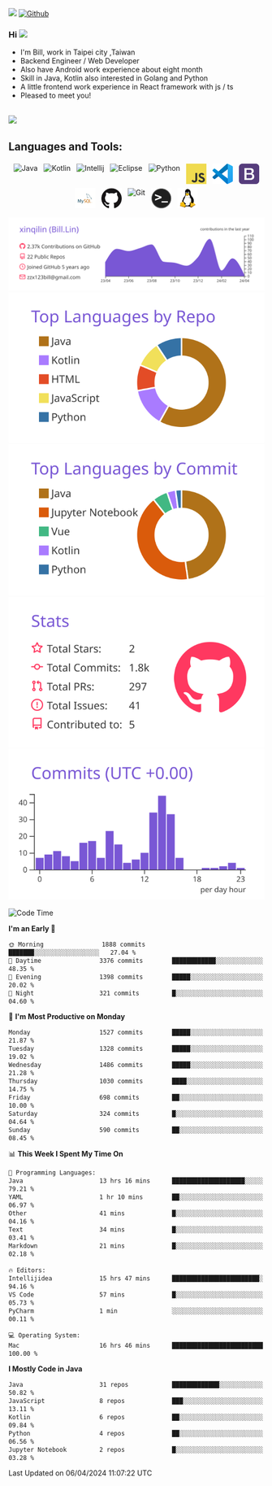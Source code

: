 
![](https://visitor-badge.laobi.icu/badge?page_id=xinqilin.xinqilin)
[![Github](https://img.shields.io/github/followers/xinqilin?label=Follow&style=social)](https://github.com/xinqilin)

### Hi <img src="https://raw.githubusercontent.com/MartinHeinz/MartinHeinz/master/wave.gif" width="35px">

- I'm Bill, work in Taipei city ,Taiwan
- Backend Engineer / Web Developer
- Also have Android work experience about eight month
- Skill in Java, Kotlin also interested in Golang and Python
- A little frontend work experience in React framework with js / ts
- Pleased to meet you!


<br />
<img src="https://github-profile-trophy.vercel.app/?username=xinqilin&column=7&margin-w=15" />

## Languages and Tools:
<p align="center">
<img alt="Java" src="https://raw.githubusercontent.com/jmnote/z-icons/master/svg/java.svg" height="40" style="vertical-align:top; margin:4px">
<img alt="Kotlin" src="https://img.icons8.com/color/48/000000/kotlin.png" height="40" style="vertical-align:top; margin:4px">
<img alt="Intellij" src="https://img.icons8.com/color/48/000000/intellij-idea.png" height="40" style="vertical-align:top; margin:4px"/>
<img alt="Eclipse" src="https://img.icons8.com/ios-filled/50/000000/java-eclipse.png" height="40" style="vertical-align:top; margin:4px"/>
<img alt="Python" height="40" style="vertical-align:top; margin:4px" src="https://cdn.jsdelivr.net/gh/devicons/devicon/icons/python/python-plain.svg" />
<img alt="Javascript" src="https://raw.githubusercontent.com/github/explore/80688e429a7d4ef2fca1e82350fe8e3517d3494d/topics/javascript/javascript.png" height="40" style="vertical-align:top; margin:4px">
<img alt="VS Code" src="https://raw.githubusercontent.com/github/explore/80688e429a7d4ef2fca1e82350fe8e3517d3494d/topics/visual-studio-code/visual-studio-code.png"  height="40" style="vertical-align:top; margin:4px">
<img alt="Bootstrap"  src="https://raw.githubusercontent.com/github/explore/80688e429a7d4ef2fca1e82350fe8e3517d3494d/topics/bootstrap/bootstrap.png" height="40" style="vertical-align:top; margin:4px">
<img alt="MySQL"src="https://raw.githubusercontent.com/github/explore/80688e429a7d4ef2fca1e82350fe8e3517d3494d/topics/mysql/mysql.png" height="40" style="vertical-align:top; margin:4px">
<img alt="Github" src="https://raw.githubusercontent.com/github/explore/78df643247d429f6cc873026c0622819ad797942/topics/github/github.png" height="40" style="vertical-align:top; margin:4px">

<img alt="Git" src="https://raw.githubusercontent.com/jmnote/z-icons/master/svg/git.svg" height="40" style="vertical-align:top; margin:4px">
<img alt="Terminal" src="https://raw.githubusercontent.com/github/explore/80688e429a7d4ef2fca1e82350fe8e3517d3494d/topics/terminal/terminal.png" height="40" style="vertical-align:top; margin:4px">
<img alt="Linux" src="https://raw.githubusercontent.com/github/explore/80688e429a7d4ef2fca1e82350fe8e3517d3494d/topics/linux/linux.png" height="40" style="vertical-align:top; margin:4px" alt="Windows" height="40" style="vertical-align:top; margin:4px">
</p>

<!-- <p align="center"><img  src="https://leetcode.card.workers.dev/?username=xinqilin&theme=auto" alt="xinqilin-leetcode" /></p> -->

<!-- <div width="100%">   
 <a href="https://readme-stats-cfgj2cxdy.vercel.app/api?username=xinqilin&count_private=true&show_icons=true&theme=algolia">
   <img  align="left" src="https://github-readme-stats.vercel.app/api?username=xinqilin&show_icons=true&theme=algolia&card_width=4" width="400"/>
 </a>
 <a href="https://readme-stats-cfgj2cxdy.vercel.app/api/top-langs/?username=xinqilin&hide=php,html,css&theme=algolia">
  <img  align="right" src="https://github-readme-stats.vercel.app/api/top-langs/?username=xinqilin&hide=html,css&theme=algolia&langs_count=10&layout=compact" />
 </a>
</div> -->

<div align="center">

[![](https://raw.githubusercontent.com/xinqilin/xinqilin/master/profile-summary-card-output/buefy/0-profile-details.svg)](https://github.com/vn7n24fzkq/github-profile-summary-cards)
[![](https://raw.githubusercontent.com/xinqilin/xinqilin/master/profile-summary-card-output/buefy/1-repos-per-language.svg)](https://github.com/vn7n24fzkq/github-profile-summary-cards) [![](https://raw.githubusercontent.com/xinqilin/xinqilin/master/profile-summary-card-output/buefy/2-most-commit-language.svg)](https://github.com/vn7n24fzkq/github-profile-summary-cards)
[![](https://raw.githubusercontent.com/xinqilin/xinqilin/master/profile-summary-card-output/buefy/3-stats.svg)](https://github.com/vn7n24fzkq/github-profile-summary-cards) [![](https://raw.githubusercontent.com/xinqilin/xinqilin/master/profile-summary-card-output/buefy/4-productive-time.svg)](https://github.com/vn7n24fzkq/github-profile-summary-cards)

</div>
 
<!--START_SECTION:waka-->
![Code Time](http://img.shields.io/badge/Code%20Time-2%2C597%20hrs%208%20mins-blue)

**I'm an Early 🐤** 

```text
🌞 Morning                1888 commits        ███████░░░░░░░░░░░░░░░░░░   27.04 % 
🌆 Daytime                3376 commits        ████████████░░░░░░░░░░░░░   48.35 % 
🌃 Evening                1398 commits        █████░░░░░░░░░░░░░░░░░░░░   20.02 % 
🌙 Night                  321 commits         █░░░░░░░░░░░░░░░░░░░░░░░░   04.60 % 
```
📅 **I'm Most Productive on Monday** 

```text
Monday                   1527 commits        █████░░░░░░░░░░░░░░░░░░░░   21.87 % 
Tuesday                  1328 commits        █████░░░░░░░░░░░░░░░░░░░░   19.02 % 
Wednesday                1486 commits        █████░░░░░░░░░░░░░░░░░░░░   21.28 % 
Thursday                 1030 commits        ████░░░░░░░░░░░░░░░░░░░░░   14.75 % 
Friday                   698 commits         ██░░░░░░░░░░░░░░░░░░░░░░░   10.00 % 
Saturday                 324 commits         █░░░░░░░░░░░░░░░░░░░░░░░░   04.64 % 
Sunday                   590 commits         ██░░░░░░░░░░░░░░░░░░░░░░░   08.45 % 
```


📊 **This Week I Spent My Time On** 

```text
💬 Programming Languages: 
Java                     13 hrs 16 mins      ████████████████████░░░░░   79.21 % 
YAML                     1 hr 10 mins        ██░░░░░░░░░░░░░░░░░░░░░░░   06.97 % 
Other                    41 mins             █░░░░░░░░░░░░░░░░░░░░░░░░   04.16 % 
Text                     34 mins             █░░░░░░░░░░░░░░░░░░░░░░░░   03.41 % 
Markdown                 21 mins             █░░░░░░░░░░░░░░░░░░░░░░░░   02.18 % 

🔥 Editors: 
Intellijidea             15 hrs 47 mins      ████████████████████████░   94.16 % 
VS Code                  57 mins             █░░░░░░░░░░░░░░░░░░░░░░░░   05.73 % 
PyCharm                  1 min               ░░░░░░░░░░░░░░░░░░░░░░░░░   00.11 % 

💻 Operating System: 
Mac                      16 hrs 46 mins      █████████████████████████   100.00 % 
```

**I Mostly Code in Java** 

```text
Java                     31 repos            █████████████░░░░░░░░░░░░   50.82 % 
JavaScript               8 repos             ███░░░░░░░░░░░░░░░░░░░░░░   13.11 % 
Kotlin                   6 repos             ██░░░░░░░░░░░░░░░░░░░░░░░   09.84 % 
Python                   4 repos             ██░░░░░░░░░░░░░░░░░░░░░░░   06.56 % 
Jupyter Notebook         2 repos             █░░░░░░░░░░░░░░░░░░░░░░░░   03.28 % 
```




 Last Updated on 06/04/2024 11:07:22 UTC
<!--END_SECTION:waka-->
 
 
<!-- <img src="https://wakatime.com/share/@abb22933-8532-4f24-8a13-e9e97bfee0f0/e937d23b-e152-4ff2-8509-e5b981912493.svg"  alt="Coding Chart" style="border-radius: 10px;border: solid 10px;" /> -->


